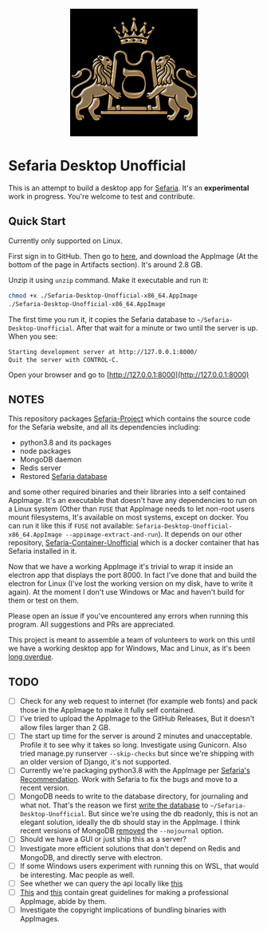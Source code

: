 <p align="center">
  <img src="https://github.com/orxaicom/Sefaria-Desktop-Unofficial/blob/18d6058e072c6d799550557ec0537eddf483e727/assets/Sefaria-Desktop-Unofficial.png" alt="Icon of Sefaria Desktop Unofficial">
</p>

# Sefaria Desktop Unofficial

This is an attempt to build a desktop app for [Sefaria](https://www.sefaria.org/texts).
It's an **experimental** work in progress. You're welcome to test and contribute.

## Quick Start
Currently only supported on Linux.

First sign in to GitHub. Then go to
[here](https://github.com/orxaicom/Sefaria-Desktop-Unofficial/actions/runs/11199548028),
and download the AppImage (At the bottom of the page in Artifacts section).
It's around 2.8 GB.

Unzip it using `unzip` command.
Make it executable and run it:
```bash
chmod +x ./Sefaria-Desktop-Unofficial-x86_64.AppImage
./Sefaria-Desktop-Unofficial-x86_64.AppImage
```
The first time you run it, it copies the Sefaria database to
`~/Sefaria-Desktop-Unofficial`.
After that wait for a minute or two until the server is up.
When you see:
```
Starting development server at http://127.0.0.1:8000/
Quit the server with CONTROL-C.
```
Open your browser and go to
[http://127.0.0.1:8000](http://127.0.0.1:8000)

## NOTES
This repository packages
[Sefaria-Project](https://github.com/Sefaria/Sefaria-Project) which contains the
source code for the Sefaria website, and all its dependencies including:
* python3.8 and its packages
* node packages
* MongoDB daemon
* Redis server
* Restored [Sefaria database](https://storage.googleapis.com/sefaria-mongo-backup/dump_small.tar.gz)

and some other required binaries and their libraries into a self contained AppImage.
It's an executable that doesn't have any dependencies to run on a Linux system
(Other than `FUSE` that AppImage needs to let non-root users mount filesystems, It's
available on most systems, except on docker. You can run it like this if `FUSE` not
available: `Sefaria-Desktop-Unofficial-x86_64.AppImage --appimage-extract-and-run`).
It depends on our other repository,
[Sefaria-Container-Unofficial](https://github.com/orxaicom/Sefaria-Container-Unofficial)
which is a docker container that has Sefaria installed in it.

Now that we have a working AppImage it's trivial to wrap it inside an electron
app that displays the port 8000. In fact I've done that and build the electron
for Linux (I've lost the working version on my disk, have to write it again).
At the moment I don't use Windows or Mac and haven't build for them or test on them.

Please open an issue if you've encountered any errors when running this program.
All suggestions and PRs are appreciated.

This project is meant to assemble a team of volunteers to work on this
until we have a working desktop app for Windows, Mac and Linux, as it's been
[long overdue](https://github.com/Sefaria/Sefaria-Project/issues/294).

## TODO
* [ ] Check for any web request to internet (for example web fonts) and pack those
      in the AppImage to make it fully self contained.
* [ ] I've tried to upload the AppImage to the GitHub Releases, But it doesn't allow
      files larger than 2 GB.
* [ ] The start up time for the server is around 2 minutes and unacceptable. Profile
      it to see why it takes so long. Investigate using Gunicorn. Also tried
      manage.py runserver `--skip-checks` but since we're shipping with an older
      version of Django, it's not supported.
* [ ] Currently we're packaging python3.8 with the AppImage per
      [Sefaria's Recommendation](https://developers.sefaria.org/docs/local-installation-instructions).
      Work with Sefaria to fix the bugs and move to a recent version.
* [ ] MongoDB needs to write to the database directory, for journaling and what not.
      That's the reason we first
      [write the database](https://github.com/orxaicom/Sefaria-Desktop-Unofficial/blob/5533ca05742485437f6268373ce7544b3ab07f08/assets/AppRun#L22)
      to `~/Sefaria-Desktop-Unofficial`. But since we're using the db readonly,
      this is not an elegant solution, ideally the db should stay in the AppImage.
      I think recent versions of MongoDB
      [removed](https://www.mongodb.com/docs/v4.4/tutorial/manage-journaling/)
      the `--nojournal` option.
* [ ] Should we have a GUI or just ship this as a server?
* [ ] Investigate more efficient solutions that don't depend on Redis and MongoDB, and
      directly serve with electron.
* [ ] If some Windows users experiment with running this on WSL, that would be interesting.
      Mac people as well.
* [ ] See whether we can query the api locally like
      [this](https://developers.sefaria.org/reference/getting-started-with-your-api)
* [ ] [This](https://docs.appimage.org/packaging-guide/distribution.html) and
      [this](https://docs.appimage.org/packaging-guide/testing.html) contain
      great guidelines for making a professional AppImage, abide by them.
* [ ] Investigate the copyright implications of bundling binaries with AppImages.
